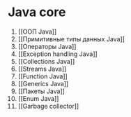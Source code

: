 # Java core
1. [[ООП Java]]
2. [[Примитивные типы данных Java]]
3. [[Операторы Java]]
4. [[Exception handling Java]]
5. [[Collections Java]]
6. [[Streams Java]]
7. [[Function Java]]
8. [[Generics Java]]
9. [[Пакеты Java]]
10. [[Enum Java]]
11. [[Garbage collector]]

